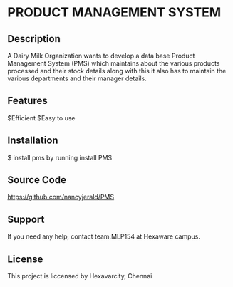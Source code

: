 # PRODUCT MANAGEMENT SYSTEM
## Description
A Dairy Milk Organization wants to develop a data base Product Management System (PMS) 
which maintains about the various products processed and their stock details 
along with this it also has to maintain the various departments and their manager details.
## Features
$Efficient
$Easy to use
## Installation
$ install pms by running install PMS
## Source Code
https://github.com/nancyjerald/PMS
## Support
If you need any help, contact team:MLP154 at Hexaware campus.
## License
This project is liccensed by Hexavarcity, Chennai 
